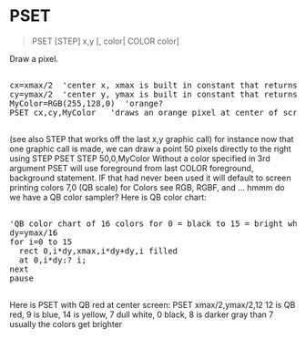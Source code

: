 # PSET

> PSET [STEP] x,y [, color| COLOR color]

Draw a pixel.

<pre>

cx=xmax/2  'center x, xmax is built in constant that returns the screen width
cy=ymax/2  'center y, ymax is built in constant that returns the screen height
MyColor=RGB(255,128,0)  'orange?
PSET cx,cy,MyColor   'draws an orange pixel at center of screen

</pre>

(see also STEP that works off the last x,y graphic call)
for instance now that one graphic call is made, we can draw a point 50 pixels directly to the right using STEP
PSET STEP 50,0,MyColor
Without a color specified in 3rd argument PSET will use foreground from last COLOR foreground, background statement.
IF that had never been used it will default to screen printing colors 7,0 (QB scale)
for Colors see RGB, RGBF, and ... hmmm do we have a QB color sampler?
Here is QB color chart:
<pre>

'QB color chart of 16 colors for 0 = black to 15 = bright white
dy=ymax/16
for i=0 to 15
  rect 0,i*dy,xmax,i*dy+dy,i filled
  at 0,i*dy:? i;
next
pause

</pre>

Here is PSET with QB red at center screen:
PSET xmax/2,ymax/2,12 
12 is QB red, 9 is blue, 14 is yellow, 7 dull white, 0 black, 8 is darker gray than 7 usually the colors get brighter
